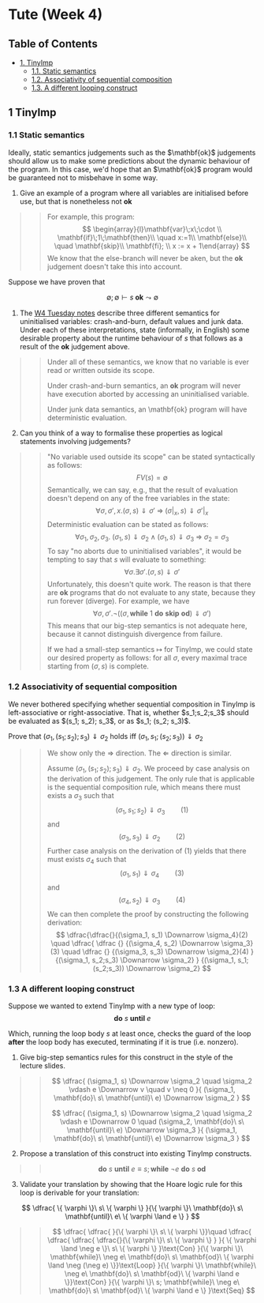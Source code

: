 <div id="content">
<h1 class="title">Tute (Week 4)</h1>
<div id="table-of-contents">
<h2>Table of Contents</h2>
<div id="text-table-of-contents">
<ul>
<li><a href="#org4592640">1. TinyImp</a>
<ul>
<li><a href="#org4c4ca9d">1.1. Static semantics</a></li>
<li><a href="#orgd5f5efd">1.2. Associativity of sequential composition</a></li>
<li><a href="#orgc5f1590">1.3. A different looping construct</a></li>
</ul>
</li>
</ul>
  </div></div></div>
<div id="outline-container-org4592640" class="outline-2">
<h2 id="org4592640"><span class="section-number-2">1</span> TinyImp</h2>
<div class="outline-text-2" id="text-1">
</div>
<div id="outline-container-org4c4ca9d" class="outline-3">
<h3 id="org4c4ca9d"><span class="section-number-3">1.1</span> Static semantics</h3>
  <div class="outline-text-3" id="text-1-1"></div></div></div>
Ideally, static semantics judgements such as the $\mathbf{ok}$ judgements should allow us to make some predictions about the dynamic behaviour of the program. In this case, we'd hope that an $\mathbf{ok}$ program would be guaranteed
not to misbehave in some way.


1. Give an example of a program where all variables are initialised before use, but that is nonetheless not $\mathbf{ok}$

> > For example, this program:
> > $$
> > \begin{array}{l}\mathbf{var}\;x\;\cdot \\ \mathbf{if}\;1\;\mathbf{then}\\ \quad x:=1\\ \mathbf{else}\\ \quad \mathbf{skip}\\ \mathbf{fi}; \\ x := x + 1\end{array}
> > $$
> > We know that the else-branch will never be  aken, but the $\mathbf{ok}$ judgement doesn't take this into account.


Suppose we have proven that

$$
\emptyset;\emptyset\vdash s\;\mathbf{ok} \leadsto \emptyset
$$

1. The [W4 Tuesday notes](../Lecture/lec07/Imperative%20Programming%20Note.pdf) describe three different semantics for uninitialised variables: crash-and-burn, default values and junk data. Under each of these interpretations, state (informally, in English) some desirable property about the runtime behaviour of $s$ that follows as a result of the $\mathbf{ok}$ judgement above.

> > Under all of these semantics, we know that no variable is ever read or written outside its scope.  
> >
> > Under crash-and-burn semantics, an $\mathbf{ok}$ program will never have execution aborted by accessing an uninitialised variable.
> >
> > Under junk data semantics, an \mathbf{ok} program will have deterministic evaluation.
>


2. Can you think of a way to formalise these properties as logical statements involving judgements?
> > "No variable used outside its scope" can be stated syntactically as follows:
> > $$
> > \mathit{FV}(s) = \emptyset
> > $$
> > Semantically, we can say, e.g., that the result of evaluation doesn't depend on any of the free variables in the state:
> > $$
> > \forall \sigma,\sigma',x. (\sigma,s) \Downarrow \sigma' \;\Rightarrow\; (\sigma|_x,s) \Downarrow \sigma'|_x
> > $$
> > Deterministic evaluation can be stated as follows:
> > $$
> > \forall \sigma_1,\sigma_2,\sigma_3.\;(\sigma_1,s) \Downarrow \sigma_2 \;\wedge\; (\sigma_1,s) \Downarrow \sigma_3 \;\Rightarrow\; \sigma_2 = \sigma_3
> > $$
> > To say "no aborts due to uninitialised variables", it would be tempting to say that $s$ will evaluate to something:
> > $$
> > \forall \sigma. \exists \sigma'. (\sigma,s) \Downarrow \sigma'
> > $$
> > Unfortunately, this doesn't quite work. The reason is that there are $\mathbf{ok}$ programs that do not evaluate to any state, because they run forever (diverge). For example, we have
> > $$
> > \forall \sigma,\sigma'. \neg((\sigma,\mathbf{while}\ 1\ \mathbf{do}\ \mathbf{skip}\ \mathbf{od}) \Downarrow \sigma')
> > $$
> > This means that our big-step semantics is not adequate here, because it cannot distinguish divergence from failure.
> >
> > If we had a small-step semantics $\mapsto$ for TinyImp, we could state our desired property as follows: for all $\sigma$, every maximal trace starting from $(\sigma,s)$ is complete.

<div id="outline-container-orgd5f5efd" class="outline-3">
<h3 id="orgd5f5efd"><span class="section-number-3">1.2</span> Associativity of sequential composition</h3>
  <div class="outline-text-3" id="text-1-2"></div></div>
We never bothered specifying whether sequential composition in TinyImp is left-associative or right-associative. That is, whether $s_1;s_2;s_3$ should be evaluated as $(s_1; s_2); s_3$, or as $s_1; (s_2; s_3)$.

Prove that $(\sigma_1, (s_1;s_2);s_3) \Downarrow \sigma_2$ holds iff $(\sigma_1, s_1;(s_2;s_3)) \Downarrow \sigma_2$


> > We show only the $\Rightarrow$ direction. The $\Leftarrow$ direction is similar.
> >
> > Assume $(\sigma_1, (s_1;s_2);s_3) \Downarrow \sigma_2$. We proceed by case analysis on the derivation of this judgement. The only rule that is applicable is the sequential composition rule, which means there must exists a $\sigma_3$ such that
> > $$
> > (\sigma_1, s_1;s_2) \Downarrow \sigma_3 \qquad (1)
> > $$
> > and
> > $$
> > (\sigma_3, s_3) \Downarrow \sigma_2 \qquad (2)
> > $$
> > Further case analysis on the derivation of (1) yields that there must exists $\sigma_4$ such that
> > $$
> > (\sigma_1, s_1) \Downarrow \sigma_4 \qquad (3)
> > $$
> > and
> > $$
> > (\sigma_4, s_2) \Downarrow \sigma_3 \qquad (4)
> > $$
> > We can then complete the proof by constructing the following derivation:
> > $$
> > \dfrac{\dfrac{}{(\sigma_1, s_1) \Downarrow \sigma_4}(2)   \quad  \dfrac{         \dfrac           {}           {(\sigma_4, s_2) \Downarrow \sigma_3}(3)         \quad         \dfrac           {}           {(\sigma_3, s_3) \Downarrow \sigma_2}(4)        }       {(\sigma_1, s_2;s_3) \Downarrow \sigma_2} } {(\sigma_1, s_1;(s_2;s_3)) \Downarrow \sigma_2}
> > $$

<div id="outline-container-orgc5f1590" class="outline-3">
<h3 id="orgc5f1590"><span class="section-number-3">1.3</span> A different looping construct</h3>
  <div class="outline-text-3" id="text-1-3"></div></div>

Suppose we wanted to extend TinyImp with a new type of loop:
$$
\mathbf{do}\ s\ \mathbf{until}\ e
$$

Which, running the loop body $s$ at least once, checks the guard of the loop <b>after</b> the loop body has executed, terminating if it is true (i.e. nonzero).


1. Give big-step semantics rules for this construct in the style of the lecture slides.
> > $$
> > \dfrac{ (\sigma_1, s) \Downarrow \sigma_2 \quad \sigma_2 \vdash e \Downarrow v \quad v \neq 0  }{ (\sigma_1, \mathbf{do}\ s\ \mathbf{until}\ e) \Downarrow \sigma_2  }
> > $$
> >
> > $$
> > \dfrac{ (\sigma_1, s) \Downarrow \sigma_2 \quad \sigma_2 \vdash e \Downarrow 0 \quad (\sigma_2, \mathbf{do}\ s\ \mathbf{until}\ e) \Downarrow \sigma_3   }{ (\sigma_1, \mathbf{do}\ s\ \mathbf{until}\ e) \Downarrow \sigma_3  }
> > $$

2. Propose a translation of this construct into existing TinyImp constructs.
> > $$
> > \mathbf{do}\ s\ \mathbf{until}\ e \equiv s; \mathbf{while}\ \neg e\ \mathbf{do}\ s\ \mathbf{od}
> > $$

3. Validate your translation by showing that the Hoare logic rule for this loop is derivable for your translation:

$$
\dfrac{ \{ \varphi \}\ s\ \{ \varphi \}  }{\{ \varphi \}\ \mathbf{do}\ s\ \mathbf{until}\ e\ \{ \varphi \land e \} }
$$

> > $$
> > \dfrac{ \dfrac{ }{\{ \varphi \}\ s\ \{ \varphi \}}\quad    \dfrac{       \dfrac{ \dfrac{ \dfrac{}{\{ \varphi \}\ s\ \{ \varphi \}  }  }{ \{ \varphi \land \neg e \}\ s\ \{ \varphi \}  }\text{Con}           }{\{ \varphi \}\ \mathbf{while}\ \neg e\ \mathbf{do}\ s\ \mathbf{od}\ \{ \varphi \land \neg (\neg e) \}}\text{Loop}         }{\{ \varphi \}\ \mathbf{while}\ \neg e\ \mathbf{do}\ s\ \mathbf{od}\ \{ \varphi \land e \}}\text{Con}  }{\{ \varphi \}\  s; \mathbf{while}\ \neg e\ \mathbf{do}\ s\ \mathbf{od}\ \{ \varphi \land e \} }\text{Seq}
> > $$

